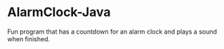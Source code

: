 # AlarmClock-Java
Fun program that has a countdown for an alarm clock and plays a sound when finished.
